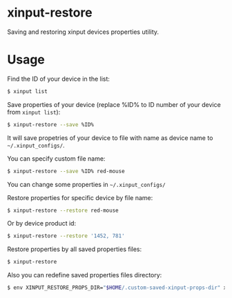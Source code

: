 xinput-restore
==============

Saving and restoring xinput devices properties utility.

Usage
=====

Find the ID of your device in the list:
```bash
$ xinput list
```

Save properties of your device
(replace %ID% to ID number of your device from `xinput list`):
```bash
$ xinput-restore --save %ID%
```
It will save propetries of your device to file
with name as device name to `~/.xinput_configs/`.

You can specify custom file name:
```bash
$ xinput-restore --save %ID% red-mouse
```

You can change some properties in `~/.xinput_configs/`

Restore properties for specific device by file name:
```bash
$ xinput-restore --restore red-mouse
```

Or by device product id:
```bash
$ xinput-restore --restore '1452, 781'
```

Restore properties by all saved properties files:
```bash
$ xinput-restore
```

Also you can redefine saved properties files directory:
```bash
$ env XINPUT_RESTORE_PROPS_DIR="$HOME/.custom-saved-xinput-props-dir" xinput-restore
```
